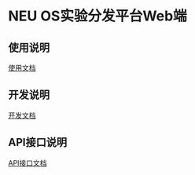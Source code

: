 # NEU OS实验分发平台Web端

## 使用说明

[使用文档](http://git.yuanyuanzijin.com/ZijinAI/Neuos/wiki/%E4%BD%BF%E7%94%A8%E8%AF%B4%E6%98%8E)


## 开发说明

[开发文档](http://git.yuanyuanzijin.com/ZijinAI/Neuos/wiki/%E5%BC%80%E5%8F%91%E8%AF%B4%E6%98%8E)


## API接口说明

[API接口文档](http://git.yuanyuanzijin.com/ZijinAI/Neuos/wiki/API%E6%8E%A5%E5%8F%A3%E8%AF%B4%E6%98%8E)